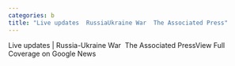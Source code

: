 ```yaml
---
categories: b
title: "Live updates  RussiaUkraine War  The Associated Press"
---
```

Live updates | Russia-Ukraine War&nbsp;&nbsp;The Associated PressView Full Coverage on Google News